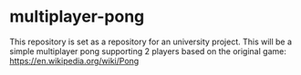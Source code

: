 # multiplayer-pong
This repository is set as a repository for an university project.
This will be a simple multiplayer pong supporting 2 players based on the original game: https://en.wikipedia.org/wiki/Pong
